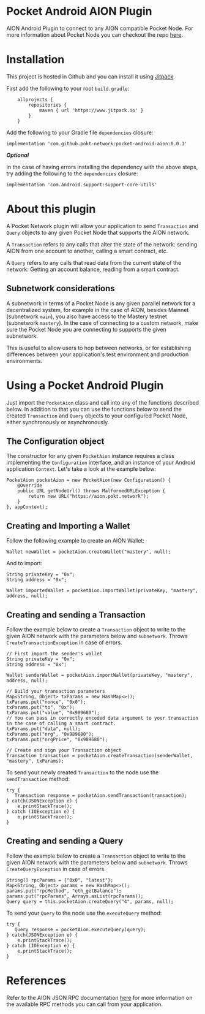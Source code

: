 # Pocket Android AION Plugin
AION Android Plugin to connect to any AION compatible Pocket Node. 
For more information about Pocket Node you can checkout the repo [here](https://github.com/pokt-network/pocket-node).

# Installation
This project is hosted in Github and you can install it using [Jitpack](https://www.jitpack.io/).

First add the following to your root `build.gradle`:

```
    allprojects {
		repositories {
			maven { url 'https://www.jitpack.io' }
		}
	}
```

Add the following to your Gradle file `dependencies` closure:

`implementation 'com.github.pokt-network:pocket-android-aion:0.0.1'`

***Optional***

In the case of having errors installing the dependency with the above steps, try adding the following
to the `dependencies` closure:

`implementation 'com.android.support:support-core-utils'`

# About this plugin
A Pocket Network plugin will allow your application to send `Transaction` and `Query` objects to any given Pocket Node
that supports the AION network.

A `Transaction` refers to any calls that alter the state of the network: sending AION from one account to another, calling a smart contract, etc.

A `Query` refers to any calls that read data from the current state of the network: Getting an account balance, reading from a smart contract.

## Subnetwork considerations
A subnetwork in terms of a Pocket Node is any given parallel network for a decentralized system, for example
in the case of AION, besides Mainnet (subnetwork `main`), you also have access to the Mastery testnet (subnetwork `mastery`). 
In the case of connecting to a custom network, make sure the Pocket Node you are connecting to supports the given subnetwork.

This is useful to allow users to hop between networks, or for establishing differences between your application's 
test environment and production environments.

# Using a Pocket Android Plugin
Just import the `PocketAion` class and call into any of the functions described below. In addition to that you can use
the functions below to send the created `Transaction` and `Query` objects to your configured Pocket Node, either synchronously or asynchronously.

## The Configuration object
The constructor for any given `PocketAion` instance requires a class implementing the `Configuration` interface, 
and an instance of your Android application `Context`. Let's take a look at the example below:

```
PocketAion pocketAion = new PocketAion(new Configuration() {
    @Override
    public URL getNodeUrl() throws MalformedURLException {
        return new URL("https://aion.pokt.network");
    }
}, appContext);
```

## Creating and Importing a Wallet
Follow the following example to create an AION Wallet:

```
Wallet newWallet = pocketAion.createWallet("mastery", null);
```

And to import:

```
String privateKey = "0x";
String address = "0x";

Wallet importedWallet = pocketAion.importWallet(privateKey, "mastery", address, null);
```

## Creating and sending a Transaction
Follow the example below to create a `Transaction` object to write to the given AION network with the parameters below and `subnetwork`. 
Throws `CreateTransactionException` in case of errors.

```
// First import the sender's wallet
String privateKey = "0x";
String address = "0x";

Wallet senderWallet = pocketAion.importWallet(privateKey, "mastery", address, null);

// Build your transaction parameters
Map<String, Object> txParams = new HashMap<>();
txParams.put("nonce", "0x0");
txParams.put("to", "0x");
txParams.put("value", "0x989680");
// You can pass in correctly encoded data argument to your transaction in the case of calling a smart contract.
txParams.put("data", null);
txParams.put("nrg", "0x989680");
txParams.put("nrgPrice", "0x989680");

// Create and sign your Transaction object
Transaction transaction = pocketAion.createTransaction(senderWallet, "mastery", txParams);
```

To send your newly created `Transaction` to the node use the `sendTransaction` method:

```
try {
   Transaction response = pocketAion.sendTransaction(transaction);
} catch(JSONException e) {
    e.printStackTrace();
} catch (IOException e) {
    e.printStackTrace();
}
```

## Creating and sending a Query
Follow the example below to create a `Transaction` object to write to the given AION network with the parameters below and `subnetwork`. 
Throws `CreateQueryException` in case of errors.

```
String[] rpcParams = {"0x0", "latest"};
Map<String, Object> params = new HashMap<>();
params.put("rpcMethod", "eth_getBalance");
params.put("rpcParams", Arrays.asList(rpcParams));
Query query = this.pocketAion.createQuery("4", params, null);
```

To send your `Query` to the node use the `executeQuery` method:

```
try {
   Query response = pocketAion.executeQuery(query);
} catch(JSONException e) {
    e.printStackTrace();
} catch (IOException e) {
    e.printStackTrace();
}
```

# References
Refer to the AION JSON RPC documentation [here](https://github.com/aionnetwork/aion/wiki/JSON-RPC-API-Docs) for more information on the available RPC methods you can call from your application.
